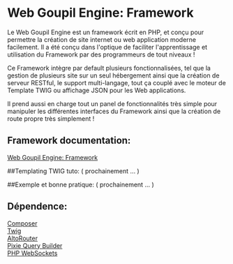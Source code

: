 # Web Goupil Engine: Framework

Le Web Goupil Engine est un framework écrit en PHP, et conçu pour permettre la création de site internet ou web application moderne facilement. Il a été conçu dans l'optique de faciliter l'apprentissage et utilisation du Framework par des programmeurs de tout niveaux !

Ce Framework intègre par default plusieurs fonctionnalisées, tel que la gestion de plusieurs site sur un seul hébergement ainsi que la création de serveur RESTful, le support multi-langage, tout ça couplé avec le moteur de Template TWIG ou affichage JSON pour les Web applications.

Il prend aussi en charge tout un panel de fonctionnalités très simple pour manipuler les différentes interfaces du Framework ainsi que la création de route propre très simplement !

## Framework documentation:
[Web Goupil Engine: Framework](https://github.com/Elrenardo/Web-Goupil-Engine/blob/master/doc/WGE.md)


##Templating TWIG tuto:
( prochainement ... )


##Exemple et bonne pratique:
( prochainement ... )

## Dépendence:
[ Composer ](https://getcomposer.org/)<br/>
[ Twig ](http://twig.sensiolabs.org/)<br/>
[ AltoRouter ](http://altorouter.com/)<br/>
[ Pixie Query Builder ](https://github.com/usmanhalalit/pixie)<br/>
[ PHP WebSockets ](https://github.com/ghedipunk/PHP-Websockets)<br/>
